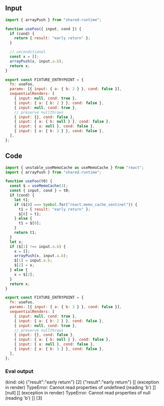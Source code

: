 
## Input

```javascript
import { arrayPush } from "shared-runtime";

function useFoo({ input, cond }) {
  if (cond) {
    return { result: "early return" };
  }

  // unconditional
  const x = [];
  arrayPush(x, input.a.b);
  return x;
}

export const FIXTURE_ENTRYPOINT = {
  fn: useFoo,
  params: [{ input: { a: { b: 2 } }, cond: false }],
  sequentialRenders: [
    { input: null, cond: true },
    { input: { a: { b: 2 } }, cond: false },
    { input: null, cond: true },
    // preserve nullthrows
    { input: {}, cond: false },
    { input: { a: { b: null } }, cond: false },
    { input: { a: null }, cond: false },
    { input: { a: { b: 3 } }, cond: false },
  ],
};

```

## Code

```javascript
import { unstable_useMemoCache as useMemoCache } from "react";
import { arrayPush } from "shared-runtime";

function useFoo(t0) {
  const $ = useMemoCache(3);
  const { input, cond } = t0;
  if (cond) {
    let t1;
    if ($[0] === Symbol.for("react.memo_cache_sentinel")) {
      t1 = { result: "early return" };
      $[0] = t1;
    } else {
      t1 = $[0];
    }
    return t1;
  }
  let x;
  if ($[1] !== input.a.b) {
    x = [];
    arrayPush(x, input.a.b);
    $[1] = input.a.b;
    $[2] = x;
  } else {
    x = $[2];
  }
  return x;
}

export const FIXTURE_ENTRYPOINT = {
  fn: useFoo,
  params: [{ input: { a: { b: 2 } }, cond: false }],
  sequentialRenders: [
    { input: null, cond: true },
    { input: { a: { b: 2 } }, cond: false },
    { input: null, cond: true },
    // preserve nullthrows
    { input: {}, cond: false },
    { input: { a: { b: null } }, cond: false },
    { input: { a: null }, cond: false },
    { input: { a: { b: 3 } }, cond: false },
  ],
};

```
      
### Eval output
(kind: ok) {"result":"early return"}
[2]
{"result":"early return"}
[[ (exception in render) TypeError: Cannot read properties of undefined (reading 'b') ]]
[null]
[[ (exception in render) TypeError: Cannot read properties of null (reading 'b') ]]
[3]